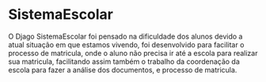# SistemaEscolar
O Djago SistemaEscolar foi pensado na dificuldade dos alunos devido a atual situação em que estamos vivendo, foi desenvolvido para facilitar o processo de matricula, onde o aluno não precisa ir até a escola para realizar sua matricula, facilitando assim também o trabalho da coordenação da escola para fazer a análise dos documentos, e processo de matricula.
